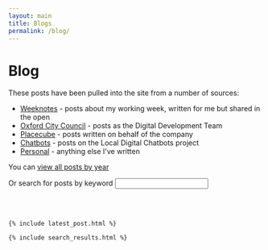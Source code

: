 ```yaml
---
layout: main
title: Blogs
permalink: /blog/
--- 
```

<div class="page-header">
<h1>Blog</h1>
</div>

These posts have been pulled into the site from a number of sources:
- [Weeknotes](/tags/weeknotes/) - posts about my working week, written for me but shared in the open
- [Oxford City Council](/tags/oxford/) - posts as the Digital Development Team
- [Placecube](/tags/placecube/) - posts written on behalf of the company
- [Chatbots](/tags/chatbots/) - posts on the Local Digital Chatbots project
- [Personal](/tags/personal/) - anything else I've written
 
 
You can [view all posts by year](/all-posts/)
<div>
    <div>
         <label for="search-input">Or search for posts by keyword</label>
         <input type="search" id="search-input" placeholder=" ">

<br/><br/>
         <h3 id="search-results-title" style="display:none;">Search Results</h3>
         <ul id="results-container"></ul>

    {% include latest_post.html %}

    {% include search_results.html %}
    

